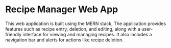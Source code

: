 # Recipe Manager Web App

This web application is built using the MERN stack, The application provides features such as recipe entry, deletion, and editing, along with a user-friendly interface for viewing and managing recipes. It also includes a navigation bar and alerts for actions like recipe deletion.
